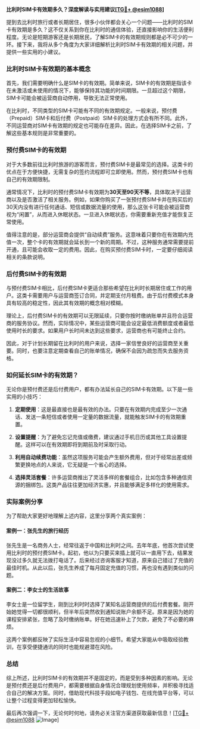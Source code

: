 **比利时SIM卡有效期多久？深度解读与实用建议[[TG💪+ @esim1088](https://t.me/s/esim1088)]**

提到去比利时旅行或者长期居住，很多小伙伴都会关心一个问题——比利时的SIM卡有效期是多久？这不仅关系到你在比利时的通信体验，还直接影响你的生活便利程度。无论是短期游客还是长期居民，了解SIM卡的有效期规则都是必不可少的一环。接下来，我将从多个角度为大家详细解析比利时SIM卡有效期的相关问题，并提供一些实用的小建议。

### 比利时SIM卡有效期的基本概念

首先，我们需要明确什么是SIM卡的有效期。简单来说，SIM卡的有效期是指该卡在未激活或未使用的情况下，能够保持其功能的时间期限。一旦超过这个期限，SIM卡可能会被运营商自动停用，导致无法正常使用。

在比利时，不同类型的SIM卡可能有不同的有效期规定。一般来说，预付费（Prepaid）SIM卡和后付费（Postpaid）SIM卡的处理方式会有所不同。此外，不同运营商对SIM卡有效期的规定也可能存在差异。因此，在选择SIM卡之前，了解这些基本规则是非常重要的。

### 预付费SIM卡的有效期

对于大多数前往比利时旅游的游客而言，预付费SIM卡是最常见的选择。这类卡的优点在于方便快捷，无需复杂的签约流程即可立即使用。然而，预付费SIM卡也有自己的有效期限制。

通常情况下，比利时的预付费SIM卡有效期为**30天至90天不等**，具体取决于运营商以及是否激活了相关服务。例如，如果你购买了一张预付费SIM卡并在购买后的30天内没有进行任何通话、短信或数据流量的使用，那么这张卡可能会被运营商视为“闲置”，从而进入休眠状态。一旦进入休眠状态，你需要重新充值才能恢复正常使用。

值得注意的是，部分运营商会提供“自动续费”服务。这意味着只要你在有效期内充值一次，整个卡的有效期就会延长到一个新的周期。不过，这种服务通常需要提前开通，且可能会收取一定的费用。因此，在购买预付费SIM卡时，一定要仔细阅读相关的条款说明。

### 后付费SIM卡的有效期

与预付费SIM卡相比，后付费SIM卡更适合那些希望在比利时长期居住或工作的用户。这类卡需要用户与运营商签订合同，并定期支付月租费。由于后付费模式本身具有较高的稳定性，因此其有效期的概念相对模糊。

理论上，后付费SIM卡的有效期可以无限延续，只要你按时缴纳账单并且符合运营商的服务协议。然而，实际情况中，某些运营商可能会设定最低消费额度或者最低使用时长的要求。如果用户长时间未达到这些要求，运营商也有可能终止合约。

因此，对于计划长期留在比利时的用户来说，选择一家信誉良好的运营商至关重要。同时，也要注意定期查看自己的账单情况，确保不会因为疏忽而失去服务资格。

### 如何延长SIM卡的有效期？

无论你是预付费还是后付费用户，都有办法延长自己的SIM卡有效期。以下是一些实用的小技巧：

1. **定期使用**：这是最直接也是最有效的办法。只要在有效期内完成至少一次通话、发送一条短信或者使用一定量的数据流量，就能触发SIM卡的有效期重置。
   
2. **设置提醒**：为了避免忘记充值或缴费，建议通过手机日历或其他工具设置提醒。这样可以在有效期即将到期前及时采取行动。

3. **利用自动续费功能**：虽然这项服务可能会产生额外费用，但对于经常出差或频繁更换地点的人来说，它无疑是一个省心的选择。

4. **选择灵活套餐**：许多运营商推出了灵活多样的套餐组合，比如包含多种通信资源的捆绑包。这类产品往往更加经济实惠，并且能够满足多样化的使用需求。

### 实际案例分享

为了帮助大家更好地理解上述内容，这里分享两个真实案例：

#### 案例一：张先生的旅行经历

张先生是一名商务人士，经常往返于中国和比利时之间。去年年底，他首次尝试使用比利时的预付费SIM卡。起初，他以为只要买来插上就可以一直用下去，结果发现没过多久就无法拨打电话了。后来经过咨询客服才知道，原来自己错过了充值的最佳时机。从此以后，张先生养成了每月固定充值的习惯，再也没有遇到类似的问题。

#### 案例二：李女士的生活故事

李女士是一位留学生，刚到比利时时选择了某知名运营商提供的后付费套餐。刚开始她觉得一切都很顺利，但半年后突然收到通知说账户余额不足。原来是因为她的课程安排紧张，忽略了及时缴纳账单。好在她迅速补上了欠款，避免了不必要的麻烦。

这两个案例都反映了实际生活中容易忽视的小细节。希望大家能从中吸取经验教训，在享受便捷通讯的同时也能规避潜在风险。

### 总结

综上所述，比利时SIM卡的有效期并不是固定的，而是受到多种因素的影响。无论是预付费还是后付费用户，都需要根据自身情况合理规划使用频率，并积极寻找适合自己的解决方案。同时，借助现代科技手段如电子钱包、在线充值平台等，可以让整个过程变得更加轻松愉快。

最后再次强调一下，无论何时何地，请务必关注官方渠道获取最新信息！[[TG💪+ @esim1088](https://t.me/s/esim1088) ![Image](https://i.postimg.cc/4NQfJmqS/Snipaste-2025-05-13-00-14-12.png)]